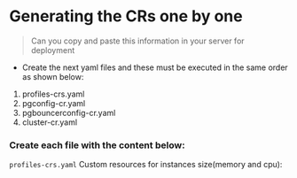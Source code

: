 # Generating the CRs one by one
> Can you copy and paste this information in your server for deployment
* Create the next yaml files and these must be executed in the same order as shown below:

 1. profiles-crs.yaml
 1. pgconfig-cr.yaml
 1. pgbouncerconfig-cr.yaml
 1. cluster-cr.yaml

### Create each file with the content below:

`profiles-crs.yaml` Custom resources for instances size(memory and cpu):
```
``` 
